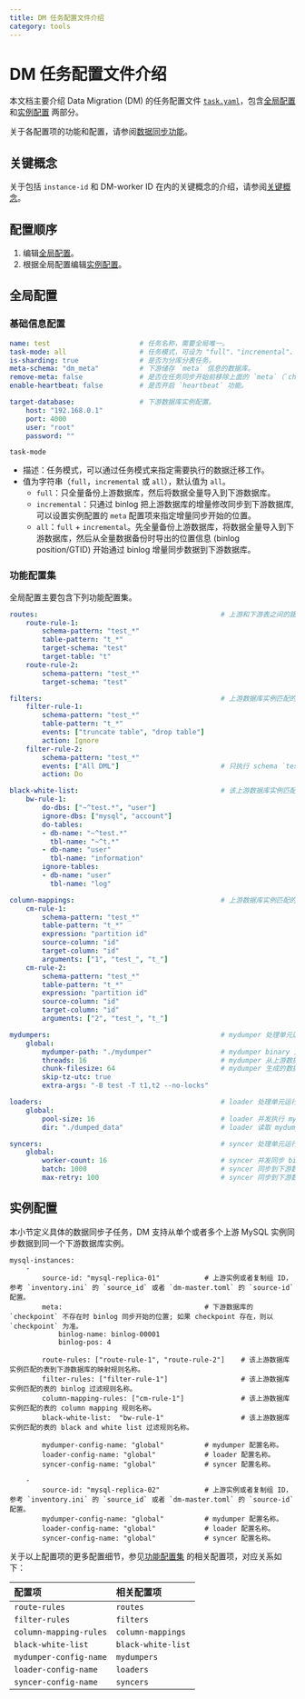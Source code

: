 ```yaml
---
title: DM 任务配置文件介绍
category: tools
---
```


# DM 任务配置文件介绍

本文档主要介绍 Data Migration (DM) 的任务配置文件 [`task.yaml`](https://github.com/pingcap/dm/blob/master/dm/master/task.yaml)，包含[全局配置](#全局配置) 和[实例配置](#实例配置) 两部分。

关于各配置项的功能和配置，请参阅[数据同步功能](/tools/dm/data-synchronization-features.md)。

## 关键概念

关于包括 `instance-id` 和 DM-worker ID 在内的关键概念的介绍，请参阅[关键概念](/tools/dm/dm-configuration-file-overview.md#关键概念)。

## 配置顺序

1. 编辑[全局配置](#全局配置)。
2. 根据全局配置编辑[实例配置](#实例配置)。

## 全局配置

### 基础信息配置

```yaml
name: test                      # 任务名称，需要全局唯一。
task-mode: all                  # 任务模式，可设为 "full"、"incremental"、"all"。
is-sharding: true               # 是否为分库分表任务。
meta-schema: "dm_meta"          # 下游储存 `meta` 信息的数据库。
remove-meta: false              # 是否在任务同步开始前移除上面的 `meta`（`checkpoint` 和 `onlineddl`）。
enable-heartbeat: false         # 是否开启 `heartbeat` 功能。

target-database:                # 下游数据库实例配置。
    host: "192.168.0.1"
    port: 4000
    user: "root"
    password: ""
```

`task-mode`

- 描述：任务模式，可以通过任务模式来指定需要执行的数据迁移工作。
- 值为字符串（`full`，`incremental` 或 `all`），默认值为 `all`。
    - `full`：只全量备份上游数据库，然后将数据全量导入到下游数据库。
    - `incremental`：只通过 binlog 把上游数据库的增量修改同步到下游数据库, 可以设置实例配置的 `meta` 配置项来指定增量同步开始的位置。
    - `all`：`full` + `incremental`。先全量备份上游数据库，将数据全量导入到下游数据库，然后从全量数据备份时导出的位置信息 (binlog position/GTID) 开始通过 binlog 增量同步数据到下游数据库。

### 功能配置集

全局配置主要包含下列功能配置集。

```yaml
routes:                                             # 上游和下游表之间的路由映射规则集。
    route-rule-1:
    ​    schema-pattern: "test_*"                
    ​    table-pattern: "t_*"
    ​    target-schema: "test"
    ​    target-table: "t"
    route-rule-2:
    ​    schema-pattern: "test_*"
    ​    target-schema: "test"

filters:                                            # 上游数据库实例匹配的表的 binlog event 过滤规则集。
    filter-rule-1:
    ​    schema-pattern: "test_*"
    ​    table-pattern: "t_*"
    ​    events: ["truncate table", "drop table"]
    ​    action: Ignore
    filter-rule-2:
        schema-pattern: "test_*"
        events: ["All DML"]                         # 只执行 schema `test_*` 下面所有的 DML event。
        action: Do

black-white-list:                                   # 该上游数据库实例匹配的表的 black white list 过滤规则集。
    bw-rule-1:
        do-dbs: ["~^test.*", "user"]
        ignore-dbs: ["mysql", "account"]
        do-tables:
        - db-name: "~^test.*"
          tbl-name: "~^t.*"
        - db-name: "user"
          tbl-name: "information"
        ignore-tables:
        - db-name: "user"
          tbl-name: "log"

column-mappings:                                    # 上游数据库实例匹配的表的 column mapping 规则集。
    cm-rule-1:
    ​    schema-pattern: "test_*"
    ​    table-pattern: "t_*"
    ​    expression: "partition id"
    ​    source-column: "id"
    ​    target-column: "id"
    ​    arguments: ["1", "test_", "t_"]
    cm-rule-2:
        schema-pattern: "test_*"
        table-pattern: "t_*"
        expression: "partition id"
        source-column: "id"
        target-column: "id"
        arguments: ["2", "test_", "t_"]

mydumpers:                                          # mydumper 处理单元运行配置参数。
    global:
    ​    mydumper-path: "./mydumper"                 # mydumper binary 文件地址，这个无需设置，会由 Ansible 部署程序自动生成。
    ​    threads: 16                                 # mydumper 从上游数据库实例导出数据的线程数量。
    ​    chunk-filesize: 64                          # mydumper 生成的数据文件大小。
    ​    skip-tz-utc: true						
    ​    extra-args: "-B test -T t1,t2 --no-locks"

loaders:                                            # loader 处理单元运行配置参数。
    global:
    ​    pool-size: 16                               # loader 并发执行 mydumper 的 SQL 文件的线程数量。
    ​    dir: "./dumped_data"                        # loader 读取 mydumper 输出文件的地址，同实例对应的不同任务必须不同（mydumper 会根据这个地址输出 SQL 文件）。

syncers:                                            # syncer 处理单元运行配置参数。
    global:
    ​    worker-count: 16                            # syncer 并发同步 binlog event 的线程数量。
    ​    batch: 1000                                 # syncer 同步到下游数据库的一个事务批次 SQL 语句数。
    ​    max-retry: 100                              # syncer 同步到下游数据库出错的事务的重试次数（仅限于 DML 操作）。
```

## 实例配置

本小节定义具体的数据同步子任务，DM 支持从单个或者多个上游 MySQL 实例同步数据到同一个下游数据库实例。

```
mysql-instances:
    -
    ​    source-id: "mysql-replica-01"           # 上游实例或者复制组 ID，参考 `inventory.ini` 的 `source_id` 或者 `dm-master.toml` 的 `source-id` 配置。
    ​    meta:                                   # 下游数据库的 `checkpoint` 不存在时 binlog 同步开始的位置; 如果 checkpoint 存在，则以 `checkpoint` 为准。
    ​        binlog-name: binlog-00001
    ​        binlog-pos: 4

    ​    route-rules: ["route-rule-1", "route-rule-2"]    # 该上游数据库实例匹配的表到下游数据库的映射规则名称。
    ​    filter-rules: ["filter-rule-1"]                  # 该上游数据库实例匹配的表的 binlog 过滤规则名称。
    ​    column-mapping-rules: ["cm-rule-1"]              # 该上游数据库实例匹配的表的 column mapping 规则名称。
    ​    black-white-list:  "bw-rule-1"                   # 该上游数据库实例匹配的表的 black and white list 过滤规则名称。

    ​    mydumper-config-name: "global"          # mydumper 配置名称。
    ​    loader-config-name: "global"            # loader 配置名称。
    ​    syncer-config-name: "global"            # syncer 配置名称。

    -
    ​    source-id: "mysql-replica-02"           # 上游实例或者复制组 ID，参考 `inventory.ini` 的 `source_id` 或者 `dm-master.toml` 的 `source-id` 配置。
    ​    mydumper-config-name: "global"          # mydumper 配置名称。
    ​    loader-config-name: "global"            # loader 配置名称。
    ​    syncer-config-name: "global"            # syncer 配置名称。
```

关于以上配置项的更多配置细节，参见[功能配置集](#功能配置集) 的相关配置项，对应关系如下：

| 配置项 | 相关配置项 |
| :------ | :------------------ |
| `route-rules` | `routes` |
| `filter-rules` | `filters` |
| `column-mapping-rules` | `column-mappings` |
| `black-white-list` | `black-white-list` |
| `mydumper-config-name` | `mydumpers` |
| `loader-config-name` | `loaders` |
| `syncer-config-name` | `syncers`  |